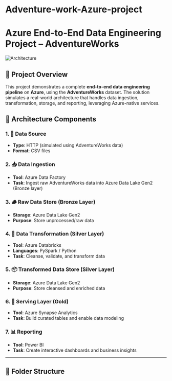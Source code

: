 # Adventure-work-Azure-project

# Azure End-to-End Data Engineering Project – AdventureWorks

![Architecture](./037698aa-e0e4-4def-b26e-f5fa1f54c9d4.png)

## 📌 Project Overview

This project demonstrates a complete **end-to-end data engineering pipeline** on **Azure**, using the **AdventureWorks** dataset. The solution simulates a real-world architecture that handles data ingestion, transformation, storage, and reporting, leveraging Azure-native services.

## 🧱 Architecture Components

### 1. 🔗 Data Source
- **Type**: HTTP (simulated using AdventureWorks data)
- **Format**: CSV files

### 2. 📥 Data Ingestion
- **Tool**: Azure Data Factory
- **Task**: Ingest raw AdventureWorks data into Azure Data Lake Gen2 (Bronze layer)

### 3. 🪵 Raw Data Store (Bronze Layer)
- **Storage**: Azure Data Lake Gen2
- **Purpose**: Store unprocessed/raw data

### 4. 🔄 Data Transformation (Silver Layer)
- **Tool**: Azure Databricks
- **Languages**: PySpark / Python
- **Task**: Cleanse, validate, and transform data

### 5. 📦 Transformed Data Store (Silver Layer)
- **Storage**: Azure Data Lake Gen2
- **Purpose**: Store cleansed and enriched data

### 6. 🧠 Serving Layer (Gold)
- **Tool**: Azure Synapse Analytics
- **Task**: Build curated tables and enable data modeling

### 7. 📊 Reporting
- **Tool**: Power BI
- **Task**: Create interactive dashboards and business insights

---

## 📁 Folder Structure

